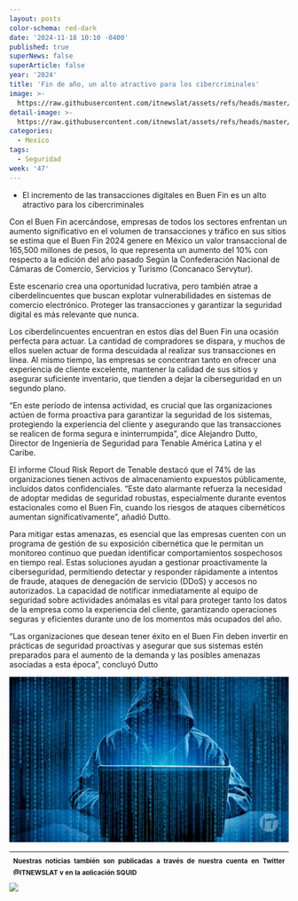 ```yaml
---
layout: posts
color-schema: red-dark
date: '2024-11-18 10:10 -0400'
published: true
superNews: false
superArticle: false
year: '2024'
title: 'Fin de año, un alto atractivo para los cibercriminales'
image: >-
  https://raw.githubusercontent.com/itnewslat/assets/refs/heads/master/img/540x320/Ciberataque-p.jpg
detail-image: >-
  https://raw.githubusercontent.com/itnewslat/assets/refs/heads/master/img/1024x680/Ciberataque-g.jpg
categories:
  - Mexico
tags:
  - Seguridad
week: '47'
---
```

- El incremento de las transacciones digitales en Buen Fin es un alto atractivo para los cibercriminales

Con el Buen Fin acercándose, empresas de todos los sectores enfrentan un aumento significativo en el volumen de transacciones y tráfico en sus sitios se estima que el Buen Fin 2024 genere en México un valor transaccional de 165,500 millones de pesos, lo que representa un aumento del 10% con respecto a la edición del año pasado Según la Confederación Nacional de Cámaras de Comercio, Servicios y Turismo (Concanaco Servytur).

Este escenario crea una oportunidad lucrativa, pero también atrae a ciberdelincuentes que buscan explotar vulnerabilidades en sistemas de comercio electrónico. Proteger las transacciones y garantizar la seguridad digital es más relevante que nunca.

Los ciberdelincuentes encuentran en estos días del Buen Fin una ocasión perfecta para actuar. La cantidad de compradores se dispara, y muchos de ellos suelen actuar de forma descuidada al realizar sus transacciones en línea. Al mismo tiempo, las empresas se concentran tanto en ofrecer una experiencia de cliente excelente, mantener la calidad de sus sitios y asegurar suficiente inventario, que tienden a dejar la ciberseguridad en un segundo plano.

“En este período de intensa actividad, es crucial que las organizaciones actúen de forma proactiva para garantizar la seguridad de los sistemas, protegiendo la experiencia del cliente y asegurando que las transacciones se realicen de forma segura e ininterrumpida”, dice Alejandro Dutto, Director de Ingeniería de Seguridad para Tenable América Latina y el Caribe.

El informe Cloud Risk Report de Tenable destacó que el 74% de las organizaciones tienen activos de almacenamiento expuestos públicamente, incluidos datos confidenciales. “Este dato alarmante refuerza la necesidad de adoptar medidas de seguridad robustas, especialmente durante eventos estacionales como el Buen Fin, cuando los riesgos de ataques cibernéticos aumentan significativamente”, añadió Dutto.

Para mitigar estas amenazas, es esencial que las empresas cuenten con un programa de gestión de su exposición cibernética que le permitan un monitoreo continuo que puedan identificar comportamientos sospechosos en tiempo real. Estas soluciones ayudan a gestionar proactivamente la ciberseguridad, permitiendo detectar y responder rápidamente a intentos de fraude, ataques de denegación de servicio (DDoS) y accesos no autorizados. La capacidad de notificar inmediatamente al equipo de seguridad sobre actividades anómalas es vital para proteger tanto los datos de la empresa como la experiencia del cliente, garantizando operaciones seguras y eficientes durante uno de los momentos más ocupados del año.

“Las organizaciones que desean tener éxito en el Buen Fin deben invertir en prácticas de seguridad proactivas y asegurar que sus sistemas estén preparados para el aumento de la demanda y las posibles amenazas asociadas a esta época”, concluyó Dutto

![](https://raw.githubusercontent.com/itnewslat/assets/refs/heads/master/img/540x320/Ciberataque-p.jpg)

<table style="height: 42px;" width="569">
<tbody>
<tr>
<td style="text-align: justify;"><sub><strong>Nuestras noticias también son publicadas a través de nuestra cuenta en Twitter <a href="https://twitter.com/itnewslat?lang=es">@ITNEWSLAT</a> y en la aplicación <a href="https://squidapp.co/en/">SQUID</a></strong></sub></td>
</tr>
</tbody>
</table>

<img src="https://tracker.metricool.com/c3po.jpg?hash=56f88a41e39ab42c063cc51676587a04"/>